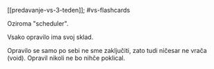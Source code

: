 [[predavanje-vs-3-teden]]; #vs-flashcards 

Oziroma "scheduler".

Vsako opravilo ima svoj sklad. 

Opravilo se samo po sebi ne sme zaključiti, zato tudi ničesar ne vrača (void). Opravil nikoli ne bo nihče poklical.



